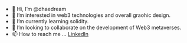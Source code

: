 - 👋 Hi, I’m @dhaedream
- 👀 I’m interested in web3 technologies and overall graohic design.
- 🌱 I’m currently learning solidity.
- 💞️ I’m looking to collaborate on the development of Web3 metaverses.
- 📫 How to reach me ... [LinkedIn](www.linkedin.com/in/dhaedream)

<!---
dhaedream/dhaedream is a ✨ special ✨ repository because its `README.md` (this file) appears on your GitHub profile.
You can click the Preview link to take a look at your changes.
--->
